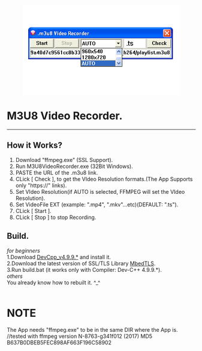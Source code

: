 <p align="center">
<img align="center" width="420" height="240" src="https://github.com/AM71113363/M3U8VideoRecorder/blob/master/info.png?raw=true">
</p>

# M3U8 Video Recorder.
-----

## How it Works?<br>
1. Download "ffmpeg.exe" (SSL Support).<br>
1. Run M3U8VideoRecorder.exe (32Bit Windows).<br>
2. PASTE the URL of the .m3u8 link.<br>
3. CLick [ Check ], to get the VIdeo Resolution formats.(The App Supports only "https://" links).<br>
4. Set VIdeo Resolution(if AUTO is selected, FFMPEG will set the VIdeo Resolution).<br>
5. Set VideoFile EXT (example: ".mp4", ".mkv"...etc)(DEFAULT: ".ts").<br>
6. CLick [ Start ].<br>
7. CLick [ Stop ] to stop Recording.<br>

## Build.
_for beginners_ <br>
1.Download [DevCpp_v4.9.9.*](http://www.bloodshed.net/) and install it.<br>
2.Download the latest version of SSL/TLS Library [MbedTLS](https://tls.mbed.org/).<br>
3.Run build.bat (it works only with Compiler:  Dev-C++ 4.9.9.*).<br>
_others_ <br>
You already know how to rebuilt it. ^_^<br>
<br>

# NOTE
The App needs "ffmpeg.exe" to be in the same DIR where the App is.
//tested with ffmpeg version N-8763-g341f012 (2017) MD5  B637B0DBEB5FEC898AF663F196C58902


